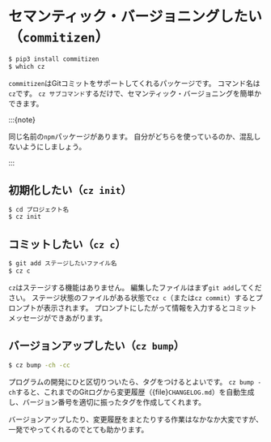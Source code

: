 # セマンティック・バージョニングしたい（``commitizen``）

```bash
$ pip3 install commitizen
$ which cz
```

``commitizen``はGitコミットをサポートしてくれるパッケージです。
コマンド名は``cz``です。
``cz サブコマンド``するだけで、セマンティック・バージョニングを簡単かできます。

:::{note}

同じ名前の``npm``パッケージがあります。
自分がどちらを使っているのか、混乱しないようにしましょう。

:::

## 初期化したい（``cz init``）

```bash
$ cd プロジェクト名
$ cz init
```

## コミットしたい（``cz c``）

```bash
$ git add ステージしたいファイル名
$ cz c
```

``cz``はステージする機能はありません。
編集したファイルはまず``git add``してください。
ステージ状態のファイルがある状態で``cz c``（または``cz commit``）するとプロンプトが表示されます。
プロンプトにしたがって情報を入力するとコミットメッセージができあがります。

## バージョンアップしたい（``cz bump``）

```bash
$ cz bump -ch -cc
```

プログラムの開発にひと区切りついたら、タグをつけるとよいです。
``cz bump -ch``すると、これまでのGitログから変更履歴（{file}`CHANGELOG.md`）を自動生成し、バージョン番号を適切に振ったタグを作成してくれます。

バージョンアップしたり、変更履歴をまとたりする作業はなかなか大変ですが、一発でやってくれるのでとても助かります。

